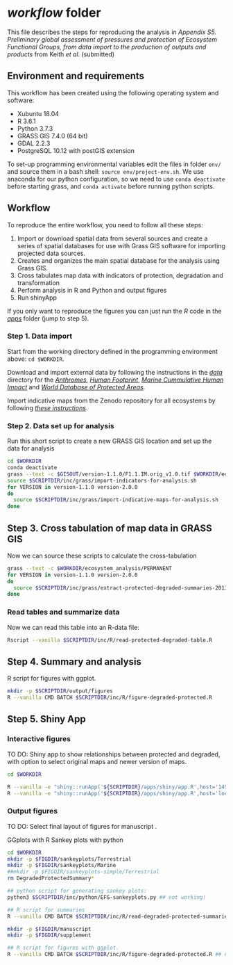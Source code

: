 # *workflow* folder

This file describes the steps for reproducing the analysis in *Appendix S5. Preliminary global assessment of pressures and protection of Ecosystem Functional Groups, from data import to the production of outputs and products* from Keith *et al.* (submitted)

## Environment and requirements
This workflow has been created using the following operating system and software:

* Xubuntu 18.04
* R 3.6.1
* Python 3.7.3
* GRASS GIS 7.4.0 (64 bit)
* GDAL 2.2.3
* PostgreSQL 10.12 with postGIS extension

To set-up programming environmental variables edit the files in folder `env/` and source them in a bash shell: `source env/project-env.sh`. We use anaconda for our python configuration, so we need to use `conda deactivate` before starting grass, and `conda activate` before running python scripts.

## Workflow

To reproduce the entire workflow, you need to follow all these steps:

1. Import or download spatial data from several sources and create a series of spatial databases for use with Grass GIS software for importing projected data sources.
2. Creates and organizes the main spatial database for the analysis using Grass GIS.
3. Cross tabulates map data with indicators of protection, degradation and transformation
4. Perform analysis in R and Python and output figures
5. Run shinyApp

If you only want to reproduce the figures you can just run the *R* code in the *[apps](../apps)* folder (jump to step 5).

### Step 1. Data import

Start from the working directory defined in the programming environment above: `cd $WORKDIR`.

Download and import external data by following the instructions in the *[data](../data)* directory for the *[Anthromes](../data/Anthromes.md)*, *[Human Footprint](../data/HumanFootPrint.md)*, *[Marine Cummulative Human Impact](../data/MarineCummulativeHumanImpact.md)* and *[World Database of Protected Areas](../data/WDPA.md)*.

Import indicative maps from the Zenodo repository for all ecosystems by following  *[these instructions](../data/Ecosystems-indicative-distribution.md)*.

### Step 2. Data set up for analysis

Run this short script to create a new GRASS GIS location and set up the data for analysis

```sh
cd $WORKDIR
conda deactivate
grass --text -c $GISOUT/version-1.1.0/F1.1.IM.orig_v1.0.tif $WORKDIR/ecosystem_analysis
source $SCRIPTDIR/inc/grass/import-indicators-for-analysis.sh
for VERSION in version-1.1.0 version-2.0.0
do
  source $SCRIPTDIR/inc/grass/import-indicative-maps-for-analysis.sh
done
```


## Step 3. Cross tabulation of map data in GRASS GIS

Now we can source these scripts to calculate the cross-tabulation

```sh
grass --text -c $WORKDIR/ecosystem_analysis/PERMANENT
for VERSION in version-1.1.0 version-2.0.0
do
  source $SCRIPTDIR/inc/grass/extract-protected-degraded-summaries-2013.sh
done
```

### Read tables and summarize data

Now we can read this table into an R-data file:

```sh
Rscript --vanilla $SCRIPTDIR/inc/R/read-protected-degraded-table.R
```

## Step 4. Summary and analysis

R script for figures with ggplot.

```sh
mkdir -p $SCRIPTDIR/output/figures
R --vanilla CMD BATCH $SCRIPTDIR/inc/R/figure-degraded-protected.R
```

## Step 5. Shiny App

### Interactive figures

TO DO: Shiny app to show relationships between protected and degraded, with option to select original maps and newer version of maps.

```sh
cd $WORKDIR

R --vanilla -e "shiny::runApp('${SCRIPTDIR}/apps/shiny/app.R',host='149.171.173.203',port='4826')"
R --vanilla -e "shiny::runApp('${SCRIPTDIR}/apps/shiny/app.R',host='localhost',port='4826')"

```

### Output figures

TO DO: Select final layout of figures for manuscript .

GGplots with R
  Sankey plots with python

```sh
cd $WORKDIR
mkdir -p $FIGDIR/sankeyplots/Terrestrial
mkdir -p $FIGDIR/sankeyplots/Marine
##mkdir -p $FIGDIR/sankeyplots-simple/Terrestrial
rm DegradedProtectedSummary*

## python script for generating sankey plots:
python3 $SCRIPTDIR/inc/python/EFG-sankeyplots.py ## not working!

## R script for summaries
R --vanilla CMD BATCH $SCRIPTDIR/inc/R/read-degraded-protected-summaries.R

mkdir -p $FIGDIR/manuscript
mkdir -p $FIGDIR/supplement

## R script for figures with ggplot.
R --vanilla CMD BATCH $SCRIPTDIR/inc/R/figure-degraded-protected.R ## not working!

```
